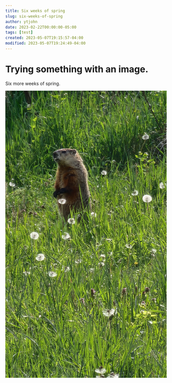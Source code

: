 ```yaml
---
title: Six weeks of spring
slug: six-weeks-of-spring
author: ytjohn
date: 2023-02-22T00:00:00-05:00
tags: [test]
created: 2023-05-07T19:15:57-04:00
modified: 2023-05-07T19:24:49-04:00
---
```


# Trying something with an image.

Six more weeks of spring. 

![Image](./bab21d8b87eb0a869c6096ab82ae3fae.jpg)
